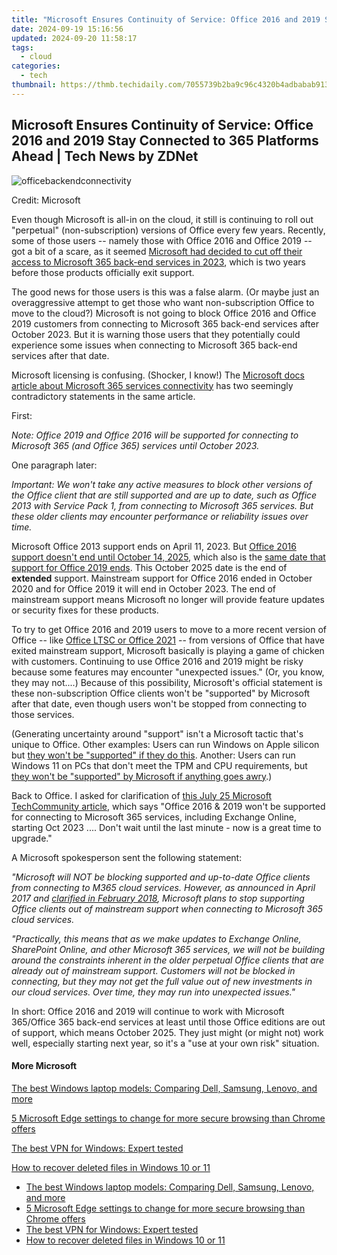 ```yaml
---
title: "Microsoft Ensures Continuity of Service: Office 2016 and 2019 Stay Connected to 365 Platforms Ahead | Tech News by ZDNet"
date: 2024-09-19 15:16:56
updated: 2024-09-20 11:58:17
tags:
  - cloud
categories:
  - tech
thumbnail: https://thmb.techidaily.com/7055739b2ba9c96c4320b4adbabab9131b89b7fc1348792ff9e2250cf6de872e.jpg
---
```


## Microsoft Ensures Continuity of Service: Office 2016 and 2019 Stay Connected to 365 Platforms Ahead | Tech News by ZDNet

![officebackendconnectivity](https://www.zdnet.com/a/img/resize/85318d8ecc7a505033b5b64162941cd0b7b0d0ff/2022/08/08/e1d0e5a7-27e5-4c6d-b669-9a0ed1789a98/officebackendconnectivity.jpg?auto=webp&width=1280)

Credit: Microsoft

Even though Microsoft is all-in on the cloud, it still is continuing to roll out "perpetual" (non-subscription) versions of Office every few years. Recently, some of those users -- namely those with Office 2016 and Office 2019 -- got a bit of a scare, as it seemed [Microsoft had decided to cut off their access to Microsoft 365 back-end services in 2023](https://redmondmag.com/articles/2022/07/25/office-2016-and-office-2019-to-lose-microsoft-365-connections-next-year.aspx), which is two years before those products officially exit support.   
  
The good news for those users is this was a false alarm. (Or maybe just an overaggressive attempt to get those who want non-subscription Office to move to the cloud?) Microsoft is not going to block Office 2016 and Office 2019 customers from connecting to Microsoft 365 back-end services after October 2023\. But it is warning those users that they potentially could experience some issues when connecting to Microsoft 365 back-end services after that date.  
  
Microsoft licensing is confusing. (Shocker, I know!) The [Microsoft docs article about Microsoft 365 services connectivity](https://docs.microsoft.com/en-us/deployoffice/endofsupport/microsoft-365-services-connectivity) has two seemingly contradictory statements in the same article.   
  
First:   
  
_Note: Office 2019 and Office 2016 will be supported for connecting to Microsoft 365 (and Office 365) services until October 2023._   
  
One paragraph later:   
  
_Important: We won't take any active measures to block other versions of the Office client that are still supported and are up to date, such as Office 2013 with Service Pack 1, from connecting to Microsoft 365 services. But these older clients may encounter performance or reliability issues over time._   
  
Microsoft Office 2013 support ends on April 11, 2023\. But [Office 2016 support doesn't end until October 14, 2025](https://docs.microsoft.com/en-us/lifecycle/products/microsoft-office-2016), which also is the [same date that support for Office 2019 ends](https://docs.microsoft.com/en-us/lifecycle/products/microsoft-office-2019). This October 2025 date is the end of **extended** support. Mainstream support for Office 2016 ended in October 2020 and for Office 2019 it will end in October 2023\. The end of mainstream support means Microsoft no longer will provide feature updates or security fixes for these products.

To try to get Office 2016 and 2019 users to move to a more recent version of Office -- like [Office LTSC or Office 2021](https://www.zdnet.com/article/microsofts-new-non-subscription-office-2021-starts-at-150-and-arrives-october-5/) \-- from versions of Office that have exited mainstream support, Microsoft basically is playing a game of chicken with customers. Continuing to use Office 2016 and 2019 might be risky because some features may encounter "unexpected issues." (Or, you know, they may not....) Because of this possibility, Microsoft's official statement is these non-subscription Office clients won't be "supported" by Microsoft after that date, even though users won't be stopped from connecting to those services.

(Generating uncertainty around "support" isn't a Microsoft tactic that's unique to Office. Other examples: Users can run Windows on Apple silicon but [they won't be "supported" if they do this](https://getwired.com/2022/02/03/can-you-run-windows-on-arm-on-an-apple-silicon-mac-after-all-it-depends/). Another: Users can run Windows 11 on PCs that don't meet the TPM and CPU requirements, but [they won't be "supported" by Microsoft if anything goes awry](https://www.zdnet.com/article/microsoft-leaves-a-loophole-for-those-wanting-to-run-windows-11-on-unsupported-hardware/).)

Back to Office. I asked for clarification of [this July 25 Microsoft TechCommunity article](https://techcommunity.microsoft.com/t5/microsoft-mechanics-blog/office-and-microsoft-365-apps-deployment-amp-update-management/ba-p/3580592), which says "Office 2016 & 2019 won't be supported for connecting to Microsoft 365 services, including Exchange Online, starting Oct 2023 .... Don't wait until the last minute - now is a great time to upgrade." 

A Microsoft spokesperson sent the following statement:  
  
_"Microsoft will NOT be blocking supported and up-to-date Office clients from connecting to M365 cloud services. However, as announced in April 2017 and [clarified in February 2018](https://www.microsoft.com/en-us/microsoft-365/blog/2018/09/06/helping-customers-shift-to-a-modern-desktop/), Microsoft plans to stop supporting Office clients out of mainstream support when connecting to Microsoft 365 cloud services._   
  
_"Practically, this means that as we make updates to Exchange Online, SharePoint Online, and other Microsoft 365 services, we will not be building around the constraints inherent in the older perpetual Office clients that are already out of mainstream support. Customers will not be blocked in connecting, but they may not get the full value out of new investments in our cloud services. Over time, they may run into unexpected issues."_   
  
In short: Office 2016 and 2019 will continue to work with Microsoft 365/Office 365 back-end services at least until those Office editions are out of support, which means October 2025\. They just might (or might not) work well, especially starting next year, so it's a "use at your own risk" situation.

#### More Microsoft

[The best Windows laptop models: Comparing Dell, Samsung, Lenovo, and more](https://www.zdnet.com/article/best-windows-laptop/ "The best Windows laptop models: Comparing Dell, Samsung, Lenovo, and more")

[5 Microsoft Edge settings to change for more secure browsing than Chrome offers](https://www.zdnet.com/article/5-microsoft-edge-settings-to-change-for-more-secure-browsing-than-chrome-offers/ "5 Microsoft Edge settings to change for more secure browsing than Chrome offers")

[The best VPN for Windows: Expert tested](https://www.zdnet.com/article/best-vpn-for-windows-pc/ "The best VPN for Windows: Expert tested")

[How to recover deleted files in Windows 10 or 11](https://www.zdnet.com/article/how-to-recover-deleted-files-in-windows-10-or-11/ "How to recover deleted files in Windows 10 or 11")

* [The best Windows laptop models: Comparing Dell, Samsung, Lenovo, and more](https://www.zdnet.com/article/best-windows-laptop/ "The best Windows laptop models: Comparing Dell, Samsung, Lenovo, and more")
* [5 Microsoft Edge settings to change for more secure browsing than Chrome offers](https://www.zdnet.com/article/5-microsoft-edge-settings-to-change-for-more-secure-browsing-than-chrome-offers/ "5 Microsoft Edge settings to change for more secure browsing than Chrome offers")
* [The best VPN for Windows: Expert tested](https://www.zdnet.com/article/best-vpn-for-windows-pc/ "The best VPN for Windows: Expert tested")
* [How to recover deleted files in Windows 10 or 11](https://www.zdnet.com/article/how-to-recover-deleted-files-in-windows-10-or-11/ "How to recover deleted files in Windows 10 or 11")

<ins class="adsbygoogle"
     style="display:block"
     data-ad-format="autorelaxed"
     data-ad-client="ca-pub-7571918770474297"
     data-ad-slot="1223367746"></ins>



<ins class="adsbygoogle"
     style="display:block"
     data-ad-client="ca-pub-7571918770474297"
     data-ad-slot="8358498916"
     data-ad-format="auto"
     data-full-width-responsive="true"></ins>
